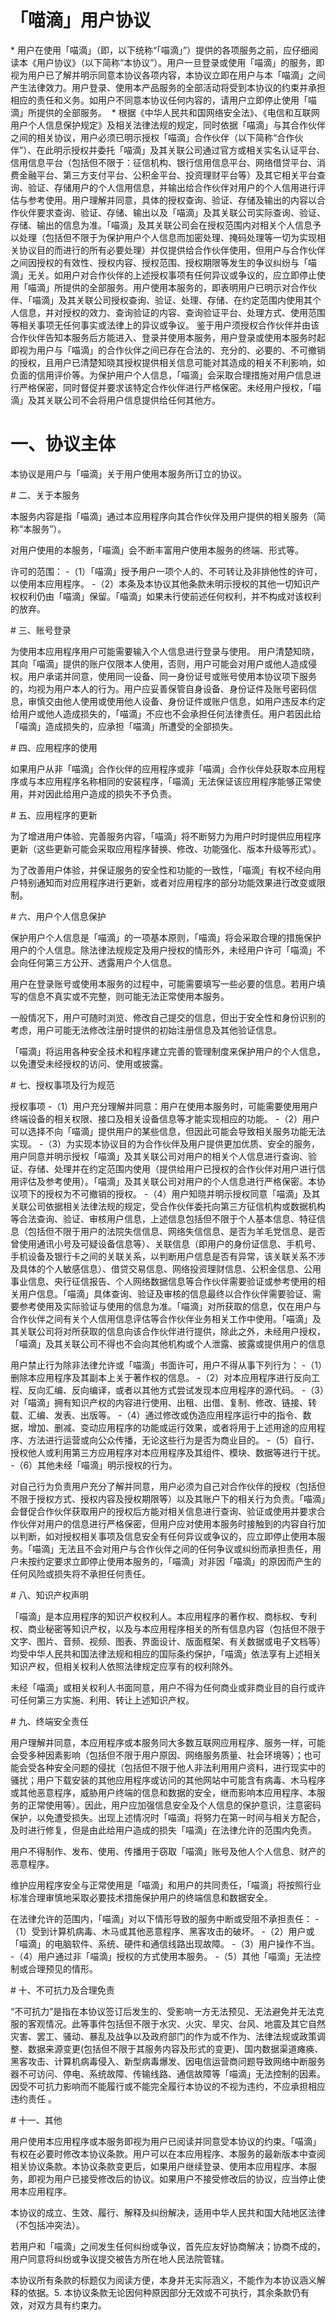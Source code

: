 # 「喵滴」用户协议
* 用户在使用「喵滴」（即，以下统称“「喵滴」”）提供的各项服务之前，应仔细阅读本《用户协议》（以下简称“本协议”）。用户一旦登录或使用「喵滴」的服务，即视为用户已了解并明示同意本协议各项内容，本协议立即在用户与本「喵滴」之间产生法律效力。用户登录、使用本产品服务的全部活动将受到本协议的约束并承担相应的责任和义务。如用户不同意本协议任何内容的，请用户立即停止使用「喵滴」所提供的全部服务。 
* 根据《中华人民共和国网络安全法》、《电信和互联网用户个人信息保护规定》及相关法律法规的规定，同时依据「喵滴」与其合作伙伴之间的相关协议，用户必须已明示授权「喵滴」合作伙伴（以下简称“合作伙伴”）、在此明示授权并委托「喵滴」及其关联公司通过官方或相关实名认证平台、信用信息平台（包括但不限于：征信机构、银行信用信息平台、网络借贷平台、消费金融平台、第三方支付平台、公积金平台、投资理财平台等）及其它相关平台查询、验证、存储用户的个人信用信息，并输出给合作伙伴对用户的个人信用进行评估与参考使用。用户理解并同意，具体的授权查询、验证、存储及输出的内容以合作伙伴要求查询、验证、存储、输出以及「喵滴」及其关联公司实际查询、验证、存储、输出的信息为准。「喵滴」及其关联公司会在授权范围内对相关个人信息予以处理（包括但不限于为保护用户个人信息而加密处理、掩码处理等一切为实现相关协议目的而进行的所有必要处理）并仅提供给合作伙伴使用，但用户与合作伙伴之间因授权的有效性、授权内容、授权范围、授权期限等发生的争议纠纷与「喵滴」无关。如用户对合作伙伴的上述授权事项有任何异议或争议的，应立即停止使用「喵滴」所提供的全部服务。用户使用本服务的，即表明用户已明示对合作伙伴、「喵滴」及其关联公司授权查询、验证、处理、存储、在约定范围内使用其个人信息，并对授权的效力、查询验证的内容、查询验证平台、处理方式、使用范围等相关事项无任何事实或法律上的异议或争议。 鉴于用户须授权合作伙伴并由该合作伙伴告知本服务后方能进入、登录并使用本服务，用户登录或使用本服务时起即视为用户与「喵滴」的合作伙伴之间已存在合法的、充分的、必要的、不可撤销的授权，且用户已清楚知晓其授权提供相关信息可能对其造成的相关不利影响，如负面的信用评价等。为保护用户个人信息，「喵滴」会采取合理措施对用户信息进行严格保密，同时督促并要求该特定合作伙伴进行严格保密。未经用户授权，「喵滴」及其关联公司不会将用户信息提供给任何其他方。

# 一、协议主体

本协议是用户与「喵滴」关于用户使用本服务所订立的协议。

# 二、关于本服务

本服务内容是指「喵滴」通过本应用程序向其合作伙伴及用户提供的相关服务（简称“本服务”）。

对用户使用的本服务，「喵滴」会不断丰富用户使用本服务的终端、形式等。

许可的范围：
-（1）「喵滴」授予用户一项个人的、不可转让及非排他性的许可，以使用本应用程序。
-（2）本条及本协议其他条款未明示授权的其他一切知识产权权利仍由「喵滴」保留。「喵滴」如果未行使前述任何权利，并不构成对该权利的放弃。

# 三、账号登录

为使用本应用程序用户可能需要输入个人信息进行登录与使用。 用户清楚知晓，其向「喵滴」提供的账户仅限本人使用，否则，用户可能会对用户或他人造成侵权。用户承诺并同意，使用同一设备、同一身份证号或账号使用本协议项下服务的，均视为用户本人的行为。用户应妥善保管自身设备、身份证件及账号密码信息，审慎交由他人使用或使用他人设备、身份证件或账户信息，如用户违反本约定给用户或他人造成损失的，「喵滴」不应也不会承担任何法律责任。用户若因此给「喵滴」造成损失的，应承担「喵滴」所遭受的全部损失。

# 四、应用程序的使用

如果用户从非「喵滴」合作伙伴的应用程序或非「喵滴」合作伙伴处获取本应用程序或与本应用程序名称相同的安装程序，「喵滴」无法保证该应用程序能够正常使用，并对因此给用户造成的损失不予负责。

# 五、应用程序的更新

为了增进用户体验、完善服务内容，「喵滴」将不断努力为用户时时提供应用程序更新（这些更新可能会采取应用程序替换、修改、功能强化、版本升级等形式）。

为了改善用户体验，并保证服务的安全性和功能的一致性，「喵滴」有权不经向用户特别通知而对应用程序进行更新，或者对应用程序的部分功能效果进行改变或限制。

# 六、用户个人信息保护

保护用户个人信息是「喵滴」的一项基本原则，「喵滴」将会采取合理的措施保护用户的个人信息。除法律法规规定及用户授权的情形外，未经用户许可「喵滴」不会向任何第三方公开、透露用户个人信息。

用户在登录账号或使用本服务的过程中，可能需要填写一些必要的信息。若用户填写的信息不真实或不完整，则可能无法正常使用本服务。

一般情况下，用户可随时浏览、修改自己提交的信息，但出于安全性和身份识别的考虑，用户可能无法修改注册时提供的初始注册信息及其他验证信息。

「喵滴」将运用各种安全技术和程序建立完善的管理制度来保护用户的个人信息，以免遭受未经授权的访问、使用或披露。

# 七、授权事项及行为规范

授权事项
-（1）用户充分理解并同意：用户在使用本服务时，可能需要使用用户终端设备的相关权限、接口及相关设备信息等才能实现相应的功能。
-（2）用户可以选择不向「喵滴」提供用户的某些信息，但因此可能会导致相关服务功能无法实现。
-（3）为实现本协议目的为合作伙伴及用户提供更加优质、安全的服务，用户同意并明示授权「喵滴」及其关联公司对用户的相关个人信息进行查询、验证、存储、处理并在约定范围内使用（提供给用户已授权的合作伙伴对用户进行信用评估及参考使用）。「喵滴」及其关联公司对用户的个人信息进行严格保密。本协议项下的授权为不可撤销的授权。
-（4）用户知晓并明示授权同意「喵滴」及其关联公司依据相关法律法规的规定，受合作伙伴委托向第三方征信机构或数据机构等合法查询、验证、审核用户信息，上述信息包括但不限于个人基本信息、特征信息（包括但不限于用户的法院失信信息、网络失信信息、是否为羊毛党信息、是否曾使用通讯小号及可疑设备信息等）、关联信息（即用户的身份证信息、手机号、手机设备及银行卡之间的关联关系，以判断用户信息是否有异常，该关联关系不涉及具体的个人敏感信息）、借贷交易信息、网络投资理财信息、公积金信息、公用事业信息、央行征信报告、个人网络数据信息等合作伙伴需要验证或参考使用的相关用户信息。「喵滴」具体查询、验证及审核的信息最终以合作伙伴需要验证、需要参考使用及实际验证与使用的信息为准。「喵滴」对所获取的信息，仅在用户与合作伙伴之间有关个人信用信息评估等合作伙伴业务相关工作中使用。「喵滴」及其关联公司将对所获取的信息向该合作伙伴进行提供，除此之外，未经用户授权，「喵滴」及其关联公司不得也不会向其他机构或个人泄露、披露或提供用户的信息

用户禁止行为除非法律允许或「喵滴」书面许可，用户不得从事下列行为：
-（1）删除本应用程序及其副本上关于著作权的信息。
-（2）对本应用程序进行反向工程、反向汇编、反向编译，或者以其他方式尝试发现本应用程序的源代码。
-（3）对「喵滴」拥有知识产权的内容进行使用、出租、出借、复制、修改、链接、转载、汇编、发表、出版等。
-（4）通过修改或伪造应用程序运行中的指令、数据，增加、删减、变动应用程序的功能或运行效果，或者将用于上述用途的应用程序、方法进行运营或向公众传播，无论这些行为是否为商业目的。
-（5）自行、授权他人或利用第三方应用程序对本应用程序及其组件、模块、数据等进行干扰。
-（6）其他未经「喵滴」明示授权的行为。

对自己行为负责用户充分了解并同意，用户必须为自己对合作伙伴的授权（包括但不限于授权方式、授权内容及授权期限等）以及其账户下的相关行为负责。「喵滴」会督促合作伙伴获取用户的授权后方能对相关信息进行查询、验证或使用并要求合作伙伴对用户的信息进行严格保密，但用户应对使用本服务时接触到的内容自行加以判断，如对授权相关事项及信息安全有任何异议或争议的，应立即停止使用本服务。「喵滴」无法且不会对用户与合作伙伴之间的任何争议或纠纷而承担责任，用户未按约定要求立即停止使用本服务的，「喵滴」对非因「喵滴」的原因而产生的任何风险或损失将不承担任何责任。

# 八、知识产权声明

「喵滴」是本应用程序的知识产权权利人。本应用程序的著作权、商标权、专利权、商业秘密等知识产权，以及与本应用程序相关的所有信息内容（包括但不限于文字、图片、音频、视频、图表、界面设计、版面框架、有关数据或电子文档等）均受中华人民共和国法律法规和相应的国际条约保护，「喵滴」依法享有上述相关知识产权，但相关权利人依照法律规定应享有的权利除外。

未经「喵滴」或相关权利人书面同意，用户不得为任何商业或非商业目的自行或许可任何第三方实施、利用、转让上述知识产权。

# 九、终端安全责任

用户理解并同意，本应用程序或本服务同大多数互联网应用程序、服务一样，可能会受多种因素影响（包括但不限于用户原因、网络服务质量、社会环境等）；也可能会受各种安全问题的侵扰（包括但不限于他人非法利用用户资料，进行现实中的骚扰；用户下载安装的其他应用程序或访问的其他网站中可能含有病毒、木马程序或其他恶意程序，威胁用户终端的信息和数据的安全，继而影响本应用程序、本服务的正常使用等）。因此，用户应加强信息安全及个人信息的保护意识，注意密码保护，以免遭受损失。出现上述情况时「喵滴」将努力在第一时间与相关方配合，及时进行修复，但是由此给用户造成的损失「喵滴」在法律允许的范围内免责。

用户不得制作、发布、使用、传播用于窃取「喵滴」账号及他人个人信息、财产的恶意程序。

维护应用程序安全与正常使用是「喵滴」和用户的共同责任，「喵滴」将按照行业标准合理审慎地采取必要技术措施保护用户的终端信息和数据安全。

在法律允许的范围内，「喵滴」对以下情形导致的服务中断或受阻不承担责任：
-（1）受到计算机病毒、木马或其他恶意程序、黑客攻击的破坏。
-（2）用户或「喵滴」的电脑软件、系统、硬件和通信线路出现故障。
-（3）用户操作不当。
-（4）用户通过非「喵滴」授权的方式使用本服务。
-（5）其他「喵滴」无法控制或合理预见的情形。

# 十、不可抗力及合理免责

“不可抗力”是指在本协议签订后发生的、受影响一方无法预见、无法避免并无法克服的客观情况。此等事件包括但不限于水灾、火灾、旱灾、台风、地震及其它自然灾害、罢工、骚动、暴乱及战争以及政府部门的作为或不作为、法律法规或政策调整、数据来源变更(包括但不限于其服务内容及形式的变更)、国内数据渠道瘫痪、黑客攻击、计算机病毒侵入、新型病毒爆发、因电信运营商问题导致网络中断服务器不可访问、停电、系统故障、传输线路、通信故障等「喵滴」无法控制的因素。因受不可抗力影响而不能履行或不能完全履行本协议的不视为违约，不应承担相应违约责任 。

# 十一、其他

用户使用本应用程序或本服务即视为用户已阅读并同意受本协议的约束。「喵滴」有权在必要时修改本协议条款。用户可以在本应用程序、本服务的最新版本中查阅相关协议条款。本协议条款变更后，如果用户继续登录、使用本应用程序、本服务，即视为用户已接受修改后的协议。如果用户不接受修改后的协议，应当停止使用本应用程序。

本协议的成立、生效、履行、解释及纠纷解决，适用中华人民共和国大陆地区法律（不包括冲突法）。

若用户和「喵滴」之间发生任何纠纷或争议，首先应友好协商解决；协商不成的，用户同意将纠纷或争议提交被告方所在地人民法院管辖。

本协议所有条款的标题仅为阅读方便，本身并无实际涵义，不能作为本协议涵义解释的依据。5. 本协议条款无论因何种原因部分无效或不可执行，其余条款仍有效，对双方具有约束力。

